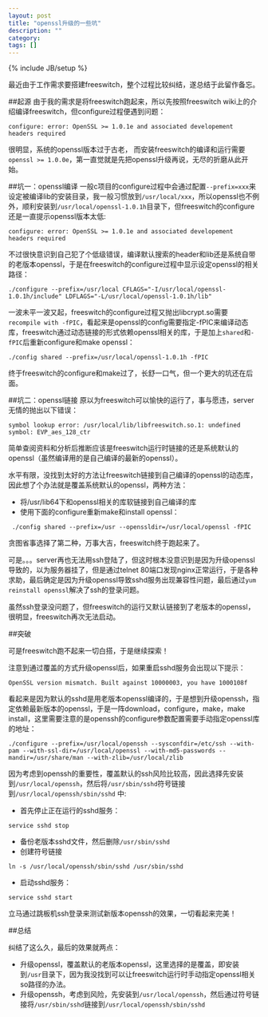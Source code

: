 ```yaml
---
layout: post
title: "openssl升级的一些坑"
description: ""
category: 
tags: []
---
```

{% include JB/setup %}

最近由于工作需求要搭建freeswitch，整个过程比较纠结，遂总结于此留作备忘。

##起源
由于我的需求是将freeswitch跑起来，所以先按照freeswitch wiki上的介绍编译freeswitch，但configure过程便遇到问题：

 ```
 configure: error: OpenSSL >= 1.0.1e and associated developement headers required
 ```

很明显，系统的openssl版本过于古老， 而安装freeswitch的编译和运行需要`openssl >= 1.0.0e`，第一直觉就是先把openssl升级再说，无尽的折磨从此开始。

##坑一：openssl编译
一般c项目的configure过程中会通过配置`--prefix=xxx`来设定被编译lib的安装目录，我一般习惯放到`/usr/local/xxx`，所以openssl也不例外，顺利安装到`/usr/local/openssl-1.0.1h`目录下，但freeswitch的configure还是一直提示openssl版本太低:

 ```
 configure: error: OpenSSL >= 1.0.1e and associated developement headers required
 ```

不过很快意识到自己犯了个低级错误，编译默认搜索的header和lib还是系统自带的老版本openssl，于是在freeswitch的configure过程中显示设定openssl的相关路径：

```
./configure --prefix=/usr/local CFLAGS="-I/usr/local/openssl-1.0.1h/include" LDFLAGS="-L/usr/local/openssl-1.0.1h/lib"
```

一波未平一波又起，freeswitch的configure过程又抛出libcrypt.so需要`recompile with -fPIC`，看起来是openssl的config需要指定-fPIC来编译动态库，freeswitch通过动态链接的形式依赖openssl相关的库，于是加上`shared`和`-fPIC`后重新configure和make openssl：

```
./config shared --prefix=/usr/local/openssl-1.0.1h -fPIC
```

终于freeswitch的configure和make过了，长舒一口气，但一个更大的坑还在后面。

##坑二：openssl链接
原以为freeswitch可以愉快的运行了，事与愿违，server无情的抛出以下错误：

```
symbol lookup error: /usr/local/lib/libfreeswitch.so.1: undefined symbol: EVP_aes_128_ctr
```

简单查阅资料和分析后推断应该是freeswitch运行时链接的还是系统默认的openssl（虽然编译用的是自己编译的最新的openssl）。

水平有限，没找到太好的方法让freeswitch链接到自己编译的openssl的动态库，因此想了个办法就是覆盖系统默认的openssl，两种方法：

* 将/usr/lib64下和openssl相关的库软链接到自己编译的库
* 使用下面的configure重新make和install openssl：

```
 ./config shared --prefix=/usr --openssldir=/usr/local/openssl -fPIC```
贪图省事选择了第二种，万事大吉，freeswitch终于跑起来了。
可是。。。server再也无法用ssh登陆了，但这时根本没意识到是因为升级openssl导致的，以为服务器挂了，但是通过telnet 80端口发现nginx正常运行，于是各种求助，最后确定是因为升级openssl导致sshd服务出现兼容性问题，最后通过```yum reinstall openssl```解决了ssh的登录问题。
虽然ssh登录没问题了，但freeswitch的运行又默认链接到了老版本的openssl，很明显，freeswitch再次无法启动。
##突破
可是freeswitch跑不起来一切白搭，于是继续探索！注意到通过覆盖的方式升级openssl后，如果重启sshd服务会出现以下提示：
```
OpenSSL version mismatch. Built against 10000003, you have 1000108f
```
看起来是因为默认的sshd是用老版本openssl编译的，于是想到升级openssh，指定依赖最新版本的openssl，于是一阵download，configure，make，make install，这里需要注意的是openssh的configure参数配置需要手动指定openssl库的地址：
```./configure --prefix=/usr/local/openssh --sysconfdir=/etc/ssh --with-pam --with-ssl-dir=/usr/local/openssl --with-md5-passwords --mandir=/usr/share/man --with-zlib=/usr/local/zlib
```
因为考虑到openssh的重要性，覆盖默认的ssh风险比较高，因此选择先安装到`/usr/local/openssh`，然后将`/usr/sbin/sshd`符号链接到`/usr/local/openssh/sbin/sshd`中:
* 首先停止正在运行的sshd服务：```
service sshd stop```
* 备份老版本sshd文件，然后删除`/usr/sbin/sshd`* 创建符号链接```
ln -s /usr/local/openssh/sbin/sshd /usr/sbin/sshd```* 启动sshd服务：

```service sshd start
```
立马通过跳板机ssh登录来测试新版本openssh的效果，一切看起来完美！
##总结
纠结了这么久，最后的效果就两点：
* 升级openssl，覆盖默认的老版本openssl，这里选择的是覆盖，即安装到`/usr`目录下，因为我没找到可以让freeswitch运行时手动指定openssl相关so路径的办法。* 升级openssh，考虑到风险，先安装到`/usr/local/openssh`，然后通过符号链接将`/usr/sbin/sshd`链接到`/usr/local/openssh/sbin/sshd`
